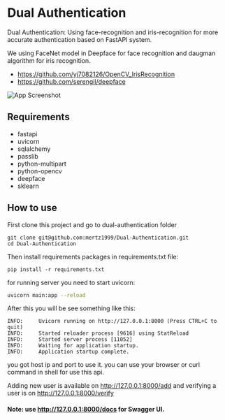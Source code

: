 # Dual Authentication
Dual Authentication: Using face-recognition and iris-recognition for more accurate authentication based on FastAPI system.

We using FaceNet model in Deepface for face recognition and daugman algorithm for iris recognition.

* https://github.com/yj7082126/OpenCV_IrisRecognition
* https://github.com/serengil/deepface


![App Screenshot]("./inc/1.png)
## Requirements
* fastapi
* uvicorn
* sqlalchemy
* passlib
* python-multipart
* python-opencv
* deepface
* sklearn


## How to use

First clone this project and go to dual-authentication folder

```shell
git clone git@github.com:mertz1999/Dual-Authentication.git
cd Dual-Authentication
```

Then install requirements packages in requirements.txt file:
```shell
pip install -r requirements.txt
```

for running server you need to start uvicorn:
```bash
uvicorn main:app --reload
``` 

After this you will be see something like this:
```
INFO:     Uvicorn running on http://127.0.0.1:8000 (Press CTRL+C to quit)
INFO:     Started reloader process [9616] using StatReload
INFO:     Started server process [11052]
INFO:     Waiting for application startup.
INFO:     Application startup complete.
```

you got host ip and port to use it. you can use your browser or curl command in shell for use this api.

Adding new user is available on http://127.0.0.1:8000/add and verifying a user is on http://127.0.0.1:8000/verify


#### Note: use http://127.0.0.1:8000/docs for Swagger UI.

